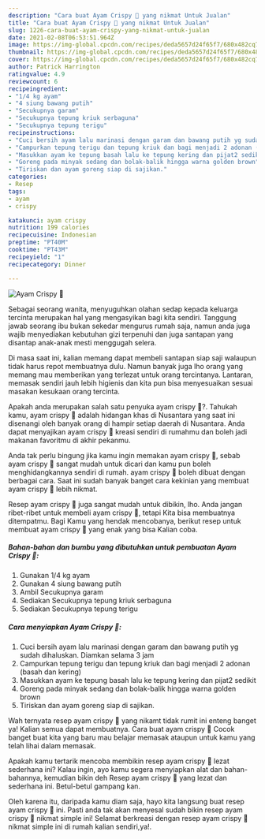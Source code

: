 ```yaml
---
description: "Cara buat Ayam Crispy 🍗 yang nikmat Untuk Jualan"
title: "Cara buat Ayam Crispy 🍗 yang nikmat Untuk Jualan"
slug: 1226-cara-buat-ayam-crispy-yang-nikmat-untuk-jualan
date: 2021-02-08T06:53:51.964Z
image: https://img-global.cpcdn.com/recipes/deda5657d24f65f7/680x482cq70/ayam-crispy-🍗-foto-resep-utama.jpg
thumbnail: https://img-global.cpcdn.com/recipes/deda5657d24f65f7/680x482cq70/ayam-crispy-🍗-foto-resep-utama.jpg
cover: https://img-global.cpcdn.com/recipes/deda5657d24f65f7/680x482cq70/ayam-crispy-🍗-foto-resep-utama.jpg
author: Patrick Harrington
ratingvalue: 4.9
reviewcount: 6
recipeingredient:
- "1/4 kg ayam"
- "4 siung bawang putih"
- "Secukupnya garam"
- "Secukupnya tepung kriuk serbaguna"
- "Secukupnya tepung terigu"
recipeinstructions:
- "Cuci bersih ayam lalu marinasi dengan garam dan bawang putih yg sudah dihaluskan. Diamkan selama 3 jam"
- "Campurkan tepung terigu dan tepung kriuk dan bagi menjadi 2 adonan (basah dan kering)"
- "Masukkan ayam ke tepung basah lalu ke tepung kering dan pijat2 sedikit"
- "Goreng pada minyak sedang dan bolak-balik hingga warna golden brown"
- "Tiriskan dan ayam goreng siap di sajikan."
categories:
- Resep
tags:
- ayam
- crispy

katakunci: ayam crispy 
nutrition: 199 calories
recipecuisine: Indonesian
preptime: "PT40M"
cooktime: "PT43M"
recipeyield: "1"
recipecategory: Dinner

---
```



![Ayam Crispy 🍗](https://img-global.cpcdn.com/recipes/deda5657d24f65f7/680x482cq70/ayam-crispy-🍗-foto-resep-utama.jpg)

Sebagai seorang wanita, menyuguhkan olahan sedap kepada keluarga tercinta merupakan hal yang mengasyikan bagi kita sendiri. Tanggung jawab seorang ibu bukan sekedar mengurus rumah saja, namun anda juga wajib menyediakan kebutuhan gizi terpenuhi dan juga santapan yang disantap anak-anak mesti menggugah selera.

Di masa  saat ini, kalian memang dapat membeli santapan siap saji walaupun tidak harus repot membuatnya dulu. Namun banyak juga lho orang yang memang mau memberikan yang terlezat untuk orang tercintanya. Lantaran, memasak sendiri jauh lebih higienis dan kita pun bisa menyesuaikan sesuai masakan kesukaan orang tercinta. 



Apakah anda merupakan salah satu penyuka ayam crispy 🍗?. Tahukah kamu, ayam crispy 🍗 adalah hidangan khas di Nusantara yang saat ini disenangi oleh banyak orang di hampir setiap daerah di Nusantara. Anda dapat menyajikan ayam crispy 🍗 kreasi sendiri di rumahmu dan boleh jadi makanan favoritmu di akhir pekanmu.

Anda tak perlu bingung jika kamu ingin memakan ayam crispy 🍗, sebab ayam crispy 🍗 sangat mudah untuk dicari dan kamu pun boleh menghidangkannya sendiri di rumah. ayam crispy 🍗 boleh dibuat dengan berbagai cara. Saat ini sudah banyak banget cara kekinian yang membuat ayam crispy 🍗 lebih nikmat.

Resep ayam crispy 🍗 juga sangat mudah untuk dibikin, lho. Anda jangan ribet-ribet untuk membeli ayam crispy 🍗, tetapi Kita bisa membuatnya ditempatmu. Bagi Kamu yang hendak mencobanya, berikut resep untuk membuat ayam crispy 🍗 yang enak yang bisa Kalian coba.

<!--inarticleads1-->

##### Bahan-bahan dan bumbu yang dibutuhkan untuk pembuatan Ayam Crispy 🍗:

1. Gunakan 1/4 kg ayam
1. Gunakan 4 siung bawang putih
1. Ambil Secukupnya garam
1. Sediakan Secukupnya tepung kriuk serbaguna
1. Sediakan Secukupnya tepung terigu




<!--inarticleads2-->

##### Cara menyiapkan Ayam Crispy 🍗:

1. Cuci bersih ayam lalu marinasi dengan garam dan bawang putih yg sudah dihaluskan. Diamkan selama 3 jam
1. Campurkan tepung terigu dan tepung kriuk dan bagi menjadi 2 adonan (basah dan kering)
1. Masukkan ayam ke tepung basah lalu ke tepung kering dan pijat2 sedikit
1. Goreng pada minyak sedang dan bolak-balik hingga warna golden brown
1. Tiriskan dan ayam goreng siap di sajikan.




Wah ternyata resep ayam crispy 🍗 yang nikamt tidak rumit ini enteng banget ya! Kalian semua dapat membuatnya. Cara buat ayam crispy 🍗 Cocok banget buat kita yang baru mau belajar memasak ataupun untuk kamu yang telah lihai dalam memasak.

Apakah kamu tertarik mencoba membikin resep ayam crispy 🍗 lezat sederhana ini? Kalau ingin, ayo kamu segera menyiapkan alat dan bahan-bahannya, kemudian bikin deh Resep ayam crispy 🍗 yang lezat dan sederhana ini. Betul-betul gampang kan. 

Oleh karena itu, daripada kamu diam saja, hayo kita langsung buat resep ayam crispy 🍗 ini. Pasti anda tak akan menyesal sudah bikin resep ayam crispy 🍗 nikmat simple ini! Selamat berkreasi dengan resep ayam crispy 🍗 nikmat simple ini di rumah kalian sendiri,ya!.


